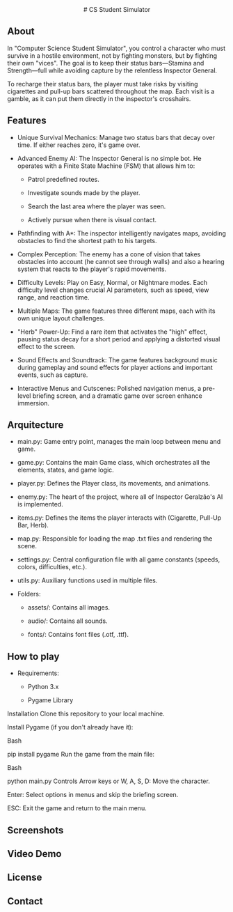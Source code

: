 <div align="center">
  # CS Student Simulator
</div>

## About

In "Computer Science Student Simulator", you control a character who must survive in a hostile environment, not by fighting monsters, but by fighting their own "vices". The goal is to keep their status bars—Stamina and Strength—full while avoiding capture by the relentless Inspector General.

To recharge their status bars, the player must take risks by visiting cigarettes and pull-up bars scattered throughout the map. Each visit is a gamble, as it can put them directly in the inspector's crosshairs.

## Features

* Unique Survival Mechanics: Manage two status bars that decay over time. If either reaches zero, it's game over.

* Advanced Enemy AI: The Inspector General is no simple bot. He operates with a Finite State Machine (FSM) that allows him to:

  * Patrol predefined routes.

  * Investigate sounds made by the player.

  * Search the last area where the player was seen.

  * Actively pursue when there is visual contact.

* Pathfinding with A*: The inspector intelligently navigates maps, avoiding obstacles to find the shortest path to his targets.

* Complex Perception: The enemy has a cone of vision that takes obstacles into account (he cannot see through walls) and also a hearing system that reacts to the player's rapid movements.

* Difficulty Levels: Play on Easy, Normal, or Nightmare modes. Each difficulty level changes crucial AI parameters, such as speed, view range, and reaction time.

* Multiple Maps: The game features three different maps, each with its own unique layout challenges.

* "Herb" Power-Up: Find a rare item that activates the "high" effect, pausing status decay for a short period and applying a distorted visual effect to the screen.

* Sound Effects and Soundtrack: The game features background music during gameplay and sound effects for player actions and important events, such as capture.

* Interactive Menus and Cutscenes: Polished navigation menus, a pre-level briefing screen, and a dramatic game over screen enhance immersion.

## Arquitecture

* main.py: Game entry point, manages the main loop between menu and game.

* game.py: Contains the main Game class, which orchestrates all the elements, states, and game logic.

* player.py: Defines the Player class, its movements, and animations.
* enemy.py: The heart of the project, where all of Inspector Geralzão's AI is implemented.

* items.py: Defines the items the player interacts with (Cigarette, Pull-Up Bar, Herb).

* map.py: Responsible for loading the map .txt files and rendering the scene.

* settings.py: Central configuration file with all game constants (speeds, colors, difficulties, etc.).

* utils.py: Auxiliary functions used in multiple files.

* Folders:

  * assets/: Contains all images.

  * audio/: Contains all sounds.

  * fonts/: Contains font files (.otf, .ttf).

## How to play

* Requirements:

  * Python 3.x

  * Pygame Library

Installation
Clone this repository to your local machine.

Install Pygame (if you don't already have it):

Bash

pip install pygame
Run the game from the main file:

Bash

python main.py
Controls
Arrow keys or W, A, S, D: Move the character.

Enter: Select options in menus and skip the briefing screen.

ESC: Exit the game and return to the main menu.

## Screenshots

## Video Demo

## License

## Contact
